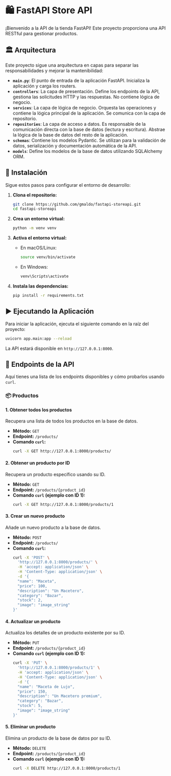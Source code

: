 # 🛍️ FastAPI Store API

¡Bienvenido a la API de la tienda FastAPI! Este proyecto proporciona una API RESTful para gestionar productos.

## 🏛️ Arquitectura

Este proyecto sigue una arquitectura en capas para separar las responsabilidades y mejorar la mantenibilidad:

-   **`main.py`**: El punto de entrada de la aplicación FastAPI. Inicializa la aplicación y carga los routers.
-   **`controllers`**: La capa de presentación. Define los endpoints de la API, gestiona las solicitudes HTTP y las respuestas. No contiene lógica de negocio.
-   **`services`**: La capa de lógica de negocio. Orquesta las operaciones y contiene la lógica principal de la aplicación. Se comunica con la capa de repositorio.
-   **`repositories`**: La capa de acceso a datos. Es responsable de la comunicación directa con la base de datos (lectura y escritura). Abstrae la lógica de la base de datos del resto de la aplicación.
-   **`schemas`**: Contiene los modelos Pydantic. Se utilizan para la validación de datos, serialización y documentación automática de la API.
-   **`models`**: Define los modelos de la base de datos utilizando SQLAlchemy ORM.

## 🚀 Instalación

Sigue estos pasos para configurar el entorno de desarrollo:

1.  **Clona el repositorio:**
    ```bash
    git clone https://github.com/gmaldo/fastapi-storeapi.git
    cd fastapi-storeapi
    ```

2.  **Crea un entorno virtual:**
    ```bash
    python -m venv venv
    ```

3.  **Activa el entorno virtual:**
    *   En macOS/Linux:
        ```bash
        source venv/bin/activate
        ```
    *   En Windows:
        ```bash
        venv\Scripts\activate
        ```

4.  **Instala las dependencias:**
    ```bash
    pip install -r requirements.txt
    ```

## ▶️ Ejecutando la Aplicación

Para iniciar la aplicación, ejecuta el siguiente comando en la raíz del proyecto:

```bash
uvicorn app.main:app --reload
```

La API estará disponible en `http://127.0.0.1:8000`.

## 📡 Endpoints de la API

Aquí tienes una lista de los endpoints disponibles y cómo probarlos usando `curl`.

### 📦 Productos

#### 1. Obtener todos los productos
Recupera una lista de todos los productos en la base de datos.

*   **Método:** `GET`
*   **Endpoint:** `/products/`
*   **Comando `curl`:**
    ```bash
    curl -X GET http://127.0.0.1:8000/products/
    ```

#### 2. Obtener un producto por ID
Recupera un producto específico usando su ID.

*   **Método:** `GET`
*   **Endpoint:** `/products/{product_id}`
*   **Comando `curl` (ejemplo con ID 1):**
    ```bash
    curl -X GET http://127.0.0.1:8000/products/1
    ```

#### 3. Crear un nuevo producto
Añade un nuevo producto a la base de datos.

*   **Método:** `POST`
*   **Endpoint:** `/products/`
*   **Comando `curl`:**
    ```bash
    curl -X 'POST' \
      'http://127.0.0.1:8000/products/' \
      -H 'accept: application/json' \
      -H 'Content-Type: application/json' \
      -d '{ 
      "name": "Maceta",
      "price": 100,
      "description": "Un Macetero",
      "category": "Bazar",
      "stock": 2,
      "image": "image_string"
    }'
    ```

#### 4. Actualizar un producto
Actualiza los detalles de un producto existente por su ID.

*   **Método:** `PUT`
*   **Endpoint:** `/products/{product_id}`
*   **Comando `curl` (ejemplo con ID 1):**
    ```bash
    curl -X 'PUT' \
      'http://127.0.0.1:8000/products/1' \
      -H 'accept: application/json' \
      -H 'Content-Type: application/json' \
      -d '{ 
      "name": "Maceta de Lujo",
      "price": 150,
      "description": "Un Macetero premium",
      "category": "Bazar",
      "stock": 5,
      "image": "image_string"
    }'
    ```


#### 5. Eliminar un producto
Elimina un producto de la base de datos por su ID.

*   **Método:** `DELETE`
*   **Endpoint:** `/products/{product_id}`
*   **Comando `curl` (ejemplo con ID 1):**
    ```bash
    curl -X DELETE http://127.0.0.1:8000/products/1
    ```